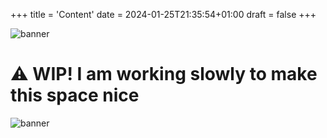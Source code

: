 +++
title = 'Content'
date = 2024-01-25T21:35:54+01:00
draft = false
+++

![banner](https://blogger.googleusercontent.com/img/b/R29vZ2xl/AVvXsEiz4TXNYoS70ZTGDNt-YBdxvo_OD9AxtWJSPyxTSZKF1tIDGn4ZZo8OgQA-Ouj4BOByf1HMBRAVdcxKXkoRcMbMalTrdT9KkFAeL2GDwOcy3VV_MBSCptiEjnhtRiBphrPbgA8czzT4R6IrtEe29UUxBdX2JqzGW1svC-hSF4EIMdgzj7OIIwLyBkbT7vQ/s1280/code_banner.png)

# ⚠️ **WIP!** I am working slowly to make this space nice

![banner](https://blogger.googleusercontent.com/img/b/R29vZ2xl/AVvXsEh26Sa8gKLdRP0pk0RVn4HUoaRbGT3HRdknHn6cu1Y8DPgMBOTGgjBTpPUnInIigj7AAO6z0is6g_HFJeSiSoEZE6SmZrf_XcdK8sTvIHluCpyZK9BUiVbsLJQK5FeqDxcZQ3kCUFrem8FFS6qhLD1OogTcBr-d4X8yubsa40v7u61IJiTqWIXZur8Fom8/s320/IMG_0150.jpg)
